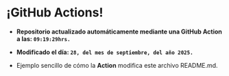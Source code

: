 # ¡GitHub Actions!
* **Repositorio actualizado automáticamente mediante una GitHub Action a las: `09:19:29hrs.`**
* **Modificado el día: `28, del mes de septiembre, del año 2025.`**

* Ejemplo sencillo de cómo la **Action** modifica este archivo README.md.
